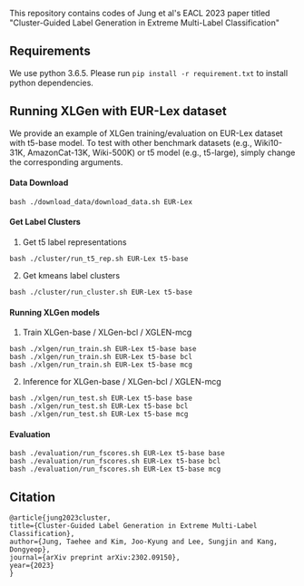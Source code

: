 This repository contains codes of Jung et al's EACL 2023 paper titled "Cluster-Guided Label Generation in Extreme Multi-Label Classification"

## Requirements
We use python 3.6.5. Please run ```pip install -r requirement.txt``` to install python dependencies.


## Running XLGen with EUR-Lex dataset
We provide an example of XLGen training/evaluation on EUR-Lex dataset with t5-base model.
To test with other benchmark datasets (e.g., Wiki10-31K, AmazonCat-13K, Wiki-500K) or t5 model (e.g., t5-large), simply change the corresponding arguments.

#### Data Download
```
bash ./download_data/download_data.sh EUR-Lex
```

#### Get Label Clusters

1. Get t5 label representations
```
bash ./cluster/run_t5_rep.sh EUR-Lex t5-base
```

2. Get kmeans label clusters
```
bash ./cluster/run_cluster.sh EUR-Lex t5-base
```

#### Running XLGen models

1. Train XLGen-base / XLGen-bcl / XGLEN-mcg
```
bash ./xlgen/run_train.sh EUR-Lex t5-base base
bash ./xlgen/run_train.sh EUR-Lex t5-base bcl
bash ./xlgen/run_train.sh EUR-Lex t5-base mcg
```

2. Inference for XLGen-base / XLGen-bcl / XGLEN-mcg
```
bash ./xlgen/run_test.sh EUR-Lex t5-base base
bash ./xlgen/run_test.sh EUR-Lex t5-base bcl
bash ./xlgen/run_test.sh EUR-Lex t5-base mcg
```

#### Evaluation
```
bash ./evaluation/run_fscores.sh EUR-Lex t5-base base
bash ./evaluation/run_fscores.sh EUR-Lex t5-base bcl
bash ./evaluation/run_fscores.sh EUR-Lex t5-base mcg
```

## Citation
    @article{jung2023cluster,
    title={Cluster-Guided Label Generation in Extreme Multi-Label Classification},
    author={Jung, Taehee and Kim, Joo-Kyung and Lee, Sungjin and Kang, Dongyeop},
    journal={arXiv preprint arXiv:2302.09150},
    year={2023}
    }
